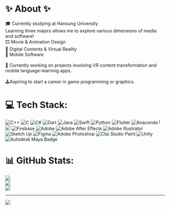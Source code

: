 # ✨ About ✨ 
🎓 Currently studying at Hansung University<br>Learning three majors allows me to explore various dimensions of media and software!<br>🎞 Movie & Animation Design<br>🥽 Digital Contents & Virtual Reality<br>📱 Mobile Software<br><br>🌱 Currently working on projects involving VR content transformation and mobile language-learning apps.<br><br>
🕹Aspiring to start a career in game programming or graphics.

# 💻 Tech Stack:
![C++](https://img.shields.io/badge/c++-%2300599C.svg?style=for-the-badge&logo=c%2B%2B&logoColor=white) ![C](https://img.shields.io/badge/c-%2300599C.svg?style=for-the-badge&logo=c&logoColor=white) ![C#](https://img.shields.io/badge/c%23-%23239120.svg?style=for-the-badge&logo=csharp&logoColor=white) ![Dart](https://img.shields.io/badge/dart-%230175C2.svg?style=for-the-badge&logo=dart&logoColor=white) ![Java](https://img.shields.io/badge/java-%23ED8B00.svg?style=for-the-badge&logo=openjdk&logoColor=white) ![Swift](https://img.shields.io/badge/swift-F54A2A?style=for-the-badge&logo=swift&logoColor=white) ![Python](https://img.shields.io/badge/python-3670A0?style=for-the-badge&logo=python&logoColor=ffdd54) ![Flutter](https://img.shields.io/badge/Flutter-%2302569B.svg?style=for-the-badge&logo=Flutter&logoColor=white) ![Anaconda](https://img.shields.io/badge/Anaconda-%2344A833.svg?style=for-the-badge&logo=anaconda&logoColor=white) !<img src="https://img.shields.io/badge/Google Cloud-4285F4?style=flat-square&logo=Google Cloud&logoColor=white"/>
![Firebase](https://img.shields.io/badge/firebase-a08021?style=for-the-badge&logo=firebase&logoColor=ffcd34) ![Adobe](https://img.shields.io/badge/adobe-%23FF0000.svg?style=for-the-badge&logo=adobe&logoColor=white) ![Adobe After Effects](https://img.shields.io/badge/Adobe%20After%20Effects-9999FF.svg?style=for-the-badge&logo=Adobe%20After%20Effects&logoColor=white) ![Adobe Illustrator](https://img.shields.io/badge/adobe%20illustrator-%23FF9A00.svg?style=for-the-badge&logo=adobe%20illustrator&logoColor=white) ![Sketch Up](https://img.shields.io/badge/SketchUp-005F9E?style=for-the-badge&logo=sketchup&logoColor=white) ![Figma](https://img.shields.io/badge/figma-%23F24E1E.svg?style=for-the-badge&logo=figma&logoColor=white) ![Adobe Photoshop](https://img.shields.io/badge/adobe%20photoshop-%2331A8FF.svg?style=for-the-badge&logo=adobe%20photoshop&logoColor=white) ![Clip Studio Paint](https://img.shields.io/badge/ClipStudioPaint-%23CFD3D3.svg?style=for-the-badge&logo=ClipStudioPaint&logoColor=white) ![Unity](https://img.shields.io/badge/unity-%23000000.svg?style=for-the-badge&logo=unity&logoColor=white) ![Autodesk Maya Badge](https://img.shields.io/badge/Autodesk%20Maya-37A5CC?logo=autodeskmaya&logoColor=fff&style=flat-square)
# 📊 GitHub Stats:
![](https://github-readme-stats.vercel.app/api?username=jj132535&theme=default&hide_border=false&include_all_commits=false&count_private=false)<br/>
![](https://github-readme-streak-stats.herokuapp.com/?user=jj132535&theme=default&hide_border=false)<br/>
![](https://github-readme-stats.vercel.app/api/top-langs/?username=jj132535&theme=default&hide_border=false&include_all_commits=false&count_private=false&layout=compact)

---
[![](https://visitcount.itsvg.in/api?id=jj132535&icon=0&color=0)](https://visitcount.itsvg.in)

<!-- Proudly created with GPRM ( https://gprm.itsvg.in ) -->
